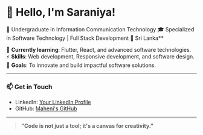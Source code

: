 # 👋 Hello, I'm Saraniya!  
🌟 Undergraduate in Information Communication Technology
🎓 Specialized in Software Technology | Full Stack Development
📍 Sri Lanka**  

🌱 **Currently learning**: Flutter, React, and advanced software technologies.  
⚡ **Skills**: Web development, Responsive development, and software design.  
🎯 **Goals**: To innovate and build impactful software solutions.  

---

### 📫 Get in Touch  
- LinkedIn: [Your LinkedIn Profile](https://linkedin.com/in/your-profile)  
- GitHub: [Maheni's GitHub](https://github.com/your-username)  

---

> **"Code is not just a tool; it's a canvas for creativity."**  
